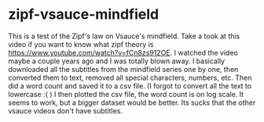# zipf-vsauce-mindfield
This is a test of the Zipf's law on Vsauce's mindfield. Take a took at this video if you want to know what zipf theory is https://www.youtube.com/watch?v=fCn8zs912OE.
I watched the video maybe a couple years ago and I was totally blown away. 
I basically downloaded all the subtitles from the mindfield series one by one, then converted them to text, removed all special characters, numbers, etc. Then did a word count and saved it to a csv file. (I forgot to convert all the text to lowercase :( )
I then plotted the csv file, the word count is on log scale. It seems to work, but a bigger dataset would be better. Its sucks that the other vsauce videos don't have subtitles. 

